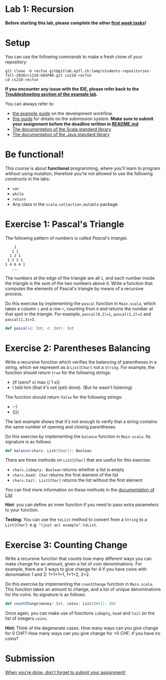 # Lab 1: Recursion

**Before starting this lab, please complete the other [first week tasks](https://gitlab.epfl.ch/lamp/cs210#first-week-tasks)!**

# Setup

You can use the following commands to make a fresh clone of your repository:

```shell
git clone -b recfun git@gitlab.epfl.ch:lamp/students-repositories-fall-2020/cs210-GASPAR.git cs210-recfun
cd cs210-recfun
```

**If you encounter any issue with the IDE, please refer back to the
[Troubleshooting section of the example lab](example-lab.md#troubleshooting).**

You can always refer to:
  * [the example guide](https://gitlab.epfl.ch/lamp/cs210/blob/master/labs/example-lab.md) on the development workflow.
  * [this guide](https://gitlab.epfl.ch/lamp/cs210/blob/master/labs/grading-and-submission.md) for details on the submission system.
    **Make sure to submit your assignment before the deadline written in [README.md](/README.md)**
  * [The documentation of the Scala standard library](https://www.scala-lang.org/files/archive/api/2.13.3)
  * [The documentation of the Java standard
    library](https://docs.oracle.com/en/java/javase/15/docs/api/index.html)


# Be functional!

This course is about **functional** programming, where you'll learn to program
without using mutation, therefore you're not allowed to use the following
constructs in the labs:
- `var`
- `while`
- `return`
- Any class in the `scala.collection.mutable` package

# Exercise 1: Pascal's Triangle

The following pattern of numbers is called _Pascal's triangle_.

        1
       1 1
      1 2 1
     1 3 3 1
    1 4 6 4 1
       ...

The numbers at the edge of the triangle are all `1`, and each number
inside the triangle is the sum of the two numbers above it. Write a
function that computes the elements of Pascal's triangle by means of a
recursive process.

Do this exercise by implementing the `pascal` function in
`Main.scala`, which takes a column `c` and a row `r`, counting from
`0` and returns the number at that spot in the triangle. For example,
`pascal(0,2)=1`, `pascal(1,2)=2` and `pascal(1,3)=3`.

```scala
def pascal(c: Int, r: Int): Int
```

# Exercise 2: Parentheses Balancing

Write a recursive function which verifies the balancing of parentheses
in a string, which we represent as a `List[Char]` not a `String`. For
example, the function should return `true` for the following strings:

- (if (zero? x) max (/ 1 x))
- I told him (that it's not (yet) done).
  (But he wasn't listening)

The function should return `false` for the following strings:
<ul>
<li>:-)</li>
<li>())(</li>
</ul>

The last example shows that it's not enough to verify that a string
contains the same number of opening and closing parentheses.

Do this exercise by implementing the `balance` function in
`Main.scala`. Its signature is as follows:

```scala
def balance(chars: List[Char]): Boolean
```

There are three methods on `List[Char]` that are useful for this
exercise:

- `chars.isEmpty: Boolean` returns whether a list is empty
- `chars.head: Char` returns the first element of the list
- `chars.tail: List[Char]` returns the list without the first element

You can find more information on these methods in the [documentation of List](https://www.scala-lang.org/files/archive/api/2.13.3/scala/collection/immutable/List.html)

__Hint__: you can define an inner function if you need to pass extra
parameters to your function.

__Testing__: You can use the `toList` method to convert from a
`String` to a `List[Char]`: e.g. `"(just an) example".toList`.

# Exercise 3: Counting Change

Write a recursive function that counts how many different ways you can
make change for an amount, given a list of coin denominations. For
example, there are 3 ways to give change for 4 if you have coins with
denomiation 1 and 2: 1+1+1+1, 1+1+2, 2+2.

Do this exercise by implementing the `countChange` function in
`Main.scala`. This function takes an amount to change, and a list of
unique denominations for the coins. Its signature is as follows:

```scala
def countChange(money: Int, coins: List[Int]): Int
```

Once again, you can make use of functions `isEmpty`, `head` and `tail`
on the list of integers `coins`.

__Hint__: Think of the degenerate cases. How many ways can you give
change for 0 CHF? How many ways can you give change for >0 CHF, if you
have no coins?

# Submission

[When you're done, don't forget to submit your assignment!](grading-and-submission.md)
